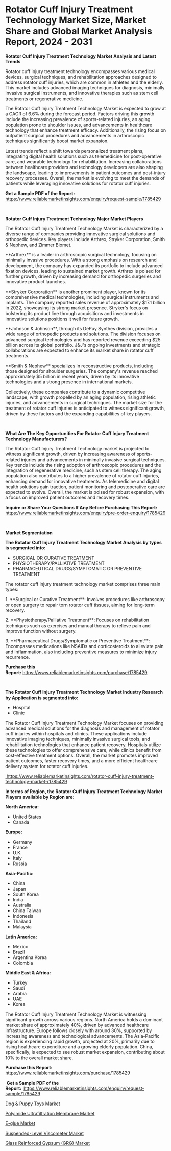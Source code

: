 <p><h1>Rotator Cuff Injury Treatment Technology Market Size, Market Share and Global Market Analysis Report, 2024 - 2031</h1></p><p><strong>Rotator Cuff Injury Treatment Technology Market Analysis and Latest Trends</strong></p>
<p><p>Rotator cuff injury treatment technology encompasses various medical devices, surgical techniques, and rehabilitation approaches designed to address rotator cuff injuries, which are common in athletes and the elderly. This market includes advanced imaging techniques for diagnosis, minimally invasive surgical instruments, and innovative therapies such as stem cell treatments or regenerative medicine. </p><p>The Rotator Cuff Injury Treatment Technology Market is expected to grow at a CAGR of 6.6% during the forecast period. Factors driving this growth include the increasing prevalence of sports-related injuries, an aging population prone to shoulder issues, and advancements in healthcare technology that enhance treatment efficacy. Additionally, the rising focus on outpatient surgical procedures and advancements in arthroscopic techniques significantly boost market expansion. </p><p>Latest trends reflect a shift towards personalized treatment plans, integrating digital health solutions such as telemedicine for post-operative care, and wearable technology for rehabilitation. Increasing collaborations between healthcare providers and technology developers are also shaping the landscape, leading to improvements in patient outcomes and post-injury recovery processes. Overall, the market is evolving to meet the demands of patients while leveraging innovative solutions for rotator cuff injuries.</p></p>
<p><strong>Get a Sample PDF of the Report:&nbsp;</strong> <a href="https://www.reliablemarketinsights.com/enquiry/request-sample/1785429?utm_campaign=1383&utm_medium=2&utm_source=Github&utm_content=ia&utm_term=13102024&utm_id=rotator-cuff-injury-treatment-technology">https://www.reliablemarketinsights.com/enquiry/request-sample/1785429</a></p>
<p>&nbsp;</p>
<p><strong>Rotator Cuff Injury Treatment Technology Major Market Players</strong></p>
<p><p>The Rotator Cuff Injury Treatment Technology Market is characterized by a diverse range of companies providing innovative surgical solutions and orthopedic devices. Key players include Arthrex, Stryker Corporation, Smith & Nephew, and Zimmer Biomet. </p><p>**Arthrex** is a leader in arthroscopic surgical technology, focusing on minimally invasive procedures. With a strong emphasis on research and development, the company has expanded its portfolio to include advanced fixation devices, leading to sustained market growth. Arthrex is poised for further growth, driven by increasing demand for orthopedic surgeries and innovative product launches.</p><p>**Stryker Corporation** is another prominent player, known for its comprehensive medical technologies, including surgical instruments and implants. The company reported sales revenue of approximately $17.1 billion in 2022, showcasing its strong market presence. Stryker's focus on bolstering its product line through acquisitions and investments in innovative solutions positions it well for future growth.</p><p>**Johnson & Johnson**, through its DePuy Synthes division, provides a wide range of orthopedic products and solutions. The division focuses on advanced surgical technologies and has reported revenue exceeding $25 billion across its global portfolio. J&J's ongoing investments and strategic collaborations are expected to enhance its market share in rotator cuff treatments.</p><p>**Smith & Nephew** specializes in reconstructive products, including those designed for shoulder surgeries. The company's revenue reached approximately $5 billion in recent years, driven by its innovative technologies and a strong presence in international markets. </p><p>Collectively, these companies contribute to a dynamic competitive landscape, with growth propelled by an aging population, rising athletic injuries, and advancements in surgical techniques. The market size for the treatment of rotator cuff injuries is anticipated to witness significant growth, driven by these factors and the expanding capabilities of key players.</p></p>
<p>&nbsp;</p>
<p><strong>What Are The Key Opportunities For Rotator Cuff Injury Treatment Technology Manufacturers?</strong></p>
<p><p>The Rotator Cuff Injury Treatment Technology market is projected to witness significant growth, driven by increasing awareness of sports-related injuries and advancements in minimally invasive surgical techniques. Key trends include the rising adoption of arthroscopic procedures and the integration of regenerative medicine, such as stem cell therapy. The aging population also contributes to a higher prevalence of rotator cuff injuries, enhancing demand for innovative treatments. As telemedicine and digital health solutions gain traction, patient monitoring and postoperative care are expected to evolve. Overall, the market is poised for robust expansion, with a focus on improved patient outcomes and recovery times.</p></p>
<p><strong>Inquire or Share Your Questions If Any Before Purchasing This Report:</strong> <a href="https://www.reliablemarketinsights.com/enquiry/pre-order-enquiry/1785429?utm_campaign=1383&utm_medium=2&utm_source=Github&utm_content=ia&utm_term=13102024&utm_id=rotator-cuff-injury-treatment-technology">https://www.reliablemarketinsights.com/enquiry/pre-order-enquiry/1785429</a></p>
<p>&nbsp;</p>
<p><strong>Market Segmentation</strong></p>
<p><strong>The Rotator Cuff Injury Treatment Technology Market Analysis by types is segmented into:</strong></p>
<p><ul><li>SURGICAL OR CURATIVE TREATMENT</li><li>PHYSIOTHERAPY/PALLIATIVE TREATMENT</li><li>PHARMACEUTICAL DRUGS/SYMPTOMATIC OR PREVENTIVE TREATMENT</li></ul></p>
<p><p>The rotator cuff injury treatment technology market comprises three main types: </p><p>1. **Surgical or Curative Treatment**: Involves procedures like arthroscopy or open surgery to repair torn rotator cuff tissues, aiming for long-term recovery.</p><p>  </p><p>2. **Physiotherapy/Palliative Treatment**: Focuses on rehabilitation techniques such as exercises and manual therapy to relieve pain and improve function without surgery.</p><p>3. **Pharmaceutical Drugs/Symptomatic or Preventive Treatment**: Encompasses medications like NSAIDs and corticosteroids to alleviate pain and inflammation, also including preventive measures to minimize injury recurrence.</p></p>
<p><strong>Purchase this Report:&nbsp;</strong><a href="https://www.reliablemarketinsights.com/purchase/1785429?utm_campaign=1383&utm_medium=2&utm_source=Github&utm_content=ia&utm_term=13102024&utm_id=rotator-cuff-injury-treatment-technology">https://www.reliablemarketinsights.com/purchase/1785429</a></p>
<p>&nbsp;</p>
<p><strong>The Rotator Cuff Injury Treatment Technology Market Industry Research by Application is segmented into:</strong></p>
<p><ul><li>Hospital</li><li>Clinic</li></ul></p>
<p><p>The Rotator Cuff Injury Treatment Technology Market focuses on providing advanced medical solutions for the diagnosis and management of rotator cuff injuries within hospitals and clinics. These applications include innovative imaging techniques, minimally invasive surgical tools, and rehabilitation technologies that enhance patient recovery. Hospitals utilize these technologies to offer comprehensive care, while clinics benefit from cost-effective treatment options. Overall, the market promotes improved patient outcomes, faster recovery times, and a more efficient healthcare delivery system for rotator cuff injuries.</p></p>
<p><a href="https://www.reliablemarketinsights.com/rotator-cuff-injury-treatment-technology-market-r1785429?utm_campaign=1383&utm_medium=2&utm_source=Github&utm_content=ia&utm_term=13102024&utm_id=rotator-cuff-injury-treatment-technology">&nbsp;https://www.reliablemarketinsights.com/rotator-cuff-injury-treatment-technology-market-r1785429</a></p>
<p><strong>In terms of Region, the Rotator Cuff Injury Treatment Technology Market Players available by Region are:</strong></p>
<p>
    <p> <strong> North America: </strong>
        <ul>
            <li>United States</li>
            <li>Canada</li>
        </ul>
        </p> 
    <p> <strong> Europe: </strong>
        <ul>
            <li>Germany</li>
            <li>France</li>
            <li>U.K.</li>
            <li>Italy</li>
            <li>Russia</li>
        </ul>
        </p> 
    <p> <strong> Asia-Pacific: </strong>
        <ul>
            <li>China</li>
            <li>Japan</li>
            <li>South Korea</li>
            <li>India</li>
            <li>Australia</li>
            <li>China Taiwan</li>
            <li>Indonesia</li>
            <li>Thailand</li>
            <li>Malaysia</li>
        </ul>
        </p> 
    <p> <strong> Latin America: </strong>
        <ul>
            <li>Mexico</li>
            <li>Brazil</li>
            <li>Argentina Korea</li>
            <li>Colombia</li>
        </ul>
        </p> 
    <p> <strong> Middle East & Africa: </strong>
        <ul>
            <li>Turkey</li>
            <li>Saudi</li>
            <li>Arabia</li>
            <li>UAE</li>
            <li>Korea</li>
        </ul>
    </p>
    </p>
<p><p>The Rotator Cuff Injury Treatment Technology Market is witnessing significant growth across various regions. North America holds a dominant market share of approximately 40%, driven by advanced healthcare infrastructure. Europe follows closely with around 30%, supported by increasing awareness and technological advancements. The Asia-Pacific region is experiencing rapid growth, projected at 20%, primarily due to rising healthcare expenditure and a growing elderly population. China, specifically, is expected to see robust market expansion, contributing about 10% to the overall market share.</p></p>
<p><strong>Purchase this Report: </strong><a href="https://www.reliablemarketinsights.com/purchase/1785429?utm_campaign=1383&utm_medium=2&utm_source=Github&utm_content=ia&utm_term=13102024&utm_id=rotator-cuff-injury-treatment-technology">https://www.reliablemarketinsights.com/purchase/1785429</a></p>
<p>&nbsp;<strong>Get a Sample PDF of the Report:&nbsp;&nbsp;</strong><a href="https://www.reliablemarketinsights.com/enquiry/request-sample/1785429?utm_campaign=1383&utm_medium=2&utm_source=Github&utm_content=ia&utm_term=13102024&utm_id=rotator-cuff-injury-treatment-technology">https://www.reliablemarketinsights.com/enquiry/request-sample/1785429</a></p>
<p><strong></strong></p>
<p><p><a href="https://www.linkedin.com/pulse/regulatory-landscape-its-influence-global-dog-puppy-toys-6eake?utm_campaign=1383&utm_medium=2&utm_source=Github&utm_content=ia&utm_term=13102024&utm_id=rotator-cuff-injury-treatment-technology">Dog & Puppy Toys Market</a></p><p><a href="https://www.linkedin.com/pulse/emerging-polyimide-ultrafiltration-membrane-market-opportunities-jqurf?utm_campaign=1383&utm_medium=2&utm_source=Github&utm_content=ia&utm_term=13102024&utm_id=rotator-cuff-injury-treatment-technology">Polyimide Ultrafiltration Membrane Market</a></p><p><a href="https://www.linkedin.com/pulse/global-e-glue-market-projected-grow-cagr-117-forcasted-period-m1ttc?utm_campaign=1383&utm_medium=2&utm_source=Github&utm_content=ia&utm_term=13102024&utm_id=rotator-cuff-injury-treatment-technology">E-glue Market</a></p><p><a href="https://github.com/Krish2023na/Market-Research-Report-List-6/blob/main/suspended-level-viscometer-market.md?utm_campaign=1383&utm_medium=2&utm_source=Github&utm_content=ia&utm_term=13102024&utm_id=rotator-cuff-injury-treatment-technology">Suspended-Level Viscometer Market</a></p><p><a href="https://www.linkedin.com/pulse/glass-reinforced-gypsum-grg-market-opportunities-emerging-global-0nupf?utm_campaign=1383&utm_medium=2&utm_source=Github&utm_content=ia&utm_term=13102024&utm_id=rotator-cuff-injury-treatment-technology">Glass Reinforced Gypsum (GRG) Market</a></p></p>